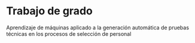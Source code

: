 # Trabajo de grado
Aprendizaje de máquinas aplicado a la generación automática de pruebas técnicas en los procesos de selección de personal

